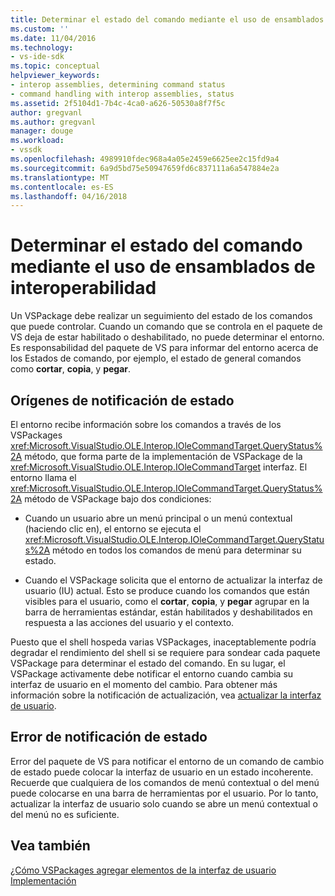 ```yaml
---
title: Determinar el estado del comando mediante el uso de ensamblados de interoperabilidad | Documentos de Microsoft
ms.custom: ''
ms.date: 11/04/2016
ms.technology:
- vs-ide-sdk
ms.topic: conceptual
helpviewer_keywords:
- interop assemblies, determining command status
- command handling with interop assemblies, status
ms.assetid: 2f5104d1-7b4c-4ca0-a626-50530a8f7f5c
author: gregvanl
ms.author: gregvanl
manager: douge
ms.workload:
- vssdk
ms.openlocfilehash: 4989910fdec968a4a05e2459e6625ee2c15fd9a4
ms.sourcegitcommit: 6a9d5bd75e50947659fd6c837111a6a547884e2a
ms.translationtype: MT
ms.contentlocale: es-ES
ms.lasthandoff: 04/16/2018
---
```

# <a name="determining-command-status-by-using-interop-assemblies"></a>Determinar el estado del comando mediante el uso de ensamblados de interoperabilidad
Un VSPackage debe realizar un seguimiento del estado de los comandos que puede controlar. Cuando un comando que se controla en el paquete de VS deja de estar habilitado o deshabilitado, no puede determinar el entorno. Es responsabilidad del paquete de VS para informar del entorno acerca de los Estados de comando, por ejemplo, el estado de general comandos como **cortar**, **copia**, y **pegar**.  
  
## <a name="status-notification-sources"></a>Orígenes de notificación de estado  
 El entorno recibe información sobre los comandos a través de los VSPackages <xref:Microsoft.VisualStudio.OLE.Interop.IOleCommandTarget.QueryStatus%2A> método, que forma parte de la implementación de VSPackage de la <xref:Microsoft.VisualStudio.OLE.Interop.IOleCommandTarget> interfaz. El entorno llama el <xref:Microsoft.VisualStudio.OLE.Interop.IOleCommandTarget.QueryStatus%2A> método de VSPackage bajo dos condiciones:  
  
-   Cuando un usuario abre un menú principal o un menú contextual (haciendo clic en), el entorno se ejecuta el <xref:Microsoft.VisualStudio.OLE.Interop.IOleCommandTarget.QueryStatus%2A> método en todos los comandos de menú para determinar su estado.  
  
-   Cuando el VSPackage solicita que el entorno de actualizar la interfaz de usuario (IU) actual. Esto se produce cuando los comandos que están visibles para el usuario, como el **cortar**, **copia**, y **pegar** agrupar en la barra de herramientas estándar, están habilitados y deshabilitados en respuesta a las acciones del usuario y el contexto.  
  
 Puesto que el shell hospeda varias VSPackages, inaceptablemente podría degradar el rendimiento del shell si se requiere para sondear cada paquete VSPackage para determinar el estado del comando. En su lugar, el VSPackage activamente debe notificar el entorno cuando cambia su interfaz de usuario en el momento del cambio. Para obtener más información sobre la notificación de actualización, vea [actualizar la interfaz de usuario](../../extensibility/updating-the-user-interface.md).  
  
## <a name="status-notification-failure"></a>Error de notificación de estado  
 Error del paquete de VS para notificar el entorno de un comando de cambio de estado puede colocar la interfaz de usuario en un estado incoherente. Recuerde que cualquiera de los comandos de menú contextual o del menú puede colocarse en una barra de herramientas por el usuario. Por lo tanto, actualizar la interfaz de usuario solo cuando se abre un menú contextual o del menú no es suficiente.  
  
## <a name="see-also"></a>Vea también  
 [¿Cómo VSPackages agregar elementos de la interfaz de usuario](../../extensibility/internals/how-vspackages-add-user-interface-elements.md)   
 [Implementación](../../extensibility/internals/command-implementation.md)
